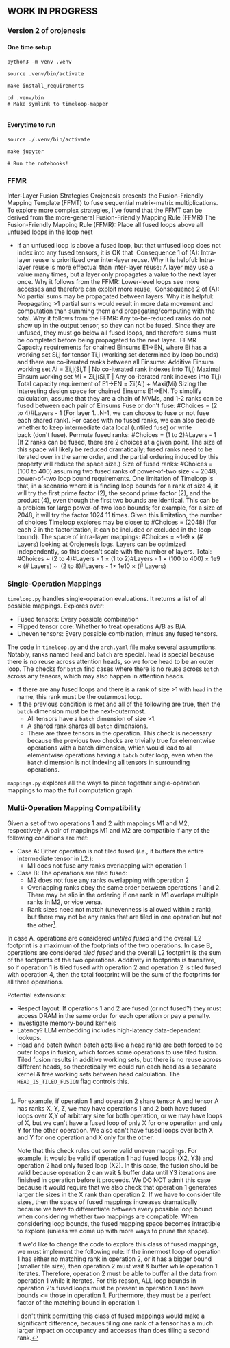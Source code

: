 ## WORK IN PROGRESS
### Version 2 of orojenesis

#### One time setup
```
python3 -m venv .venv

source .venv/bin/activate

make install_requirements

cd .venv/bin
# Make symlink to timeloop-mapper
 
```

#### Everytime to run
```
source ./.venv/bin/activate

make jupyter

# Run the notebooks!

```
### FFMR
Inter-Layer Fusion Strategies
Orojenesis presents the Fusion-Friendly Mapping Template (FFMT) to fuse sequential matrix-matrix multiplications.
To explore more complex strategies, I've found that the FFMT can be derived from the more-general Fusion-Friendly Mapping Rule (FFMR)
The Fusion-Friendly Mapping Rule (FFMR): Place all fused loops above all unfused loops in the loop nest

* If an unfused loop is above a fused loop, but that unfused loop does not index into any fused tensors, it is OK that 
Consequence 1 of (A): Intra-layer reuse is prioritized over inter-layer reuse.
Why it is helpful: Intra-layer reuse is more effectual than inter-layer reuse: A layer may use a value many times, but a layer only propagates a value to the next layer once.
Why it follows from the FFMR: Lower-level loops see more accesses and therefore can exploit more reuse, 
Consequence 2 of (A): No partial sums may be propagated between layers.
Why it is helpful: Propagating >1 partial sums would result in more data movement and computation than summing them and propagating/computing with the total.
Why it follows from the FFMR: Any to-be-reduced ranks do not show up in the output tensor, so they can not be fused. Since they are unfused, they must go below all fused loops, and therefore sums must be completed before being propagated to the next layer.
 FFMR Capacity requirements for chained Einsums E1→EN, where Ei has a working set Si,j for tensor Ti,j (working set determined by loop bounds) and there are co-iterated ranks between all Einsums:
Additive Einsum working set Ai = Σi,j(Si,T | No co-iterated rank indexes into Ti,j)
Maximal Einsum working set Mi = Σi,j(Si,T | Any co-iterated rank indexes into Ti,j)
Total capacity requirement of E1→EN = Σi(Ai) + Maxi(Mi)
Sizing the interesting design space for chained Einsums E1→EN. To simplify calculation, assume that they are a chain of MVMs, and 1-2 ranks can be fused between each pair of Einsums
Fuse or don't fuse: #Choices = (2 to 4)#Layers - 1 (For layer 1...N-1, we can choose to fuse or not fuse each shared rank). For cases with no fused ranks, we can also decide whether to keep intermediate data local (untiled fuse) or write back (don't fuse).
Permute fused ranks: #Choices = (1 to 2)#Layers - 1 (If 2 ranks can be fused, there are 2 choices at a given point. The size of this space will likely be reduced dramatically; fused ranks need to be iterated over in the same order, and the partial ordering induced by this property will reduce the space size.)
Size of fused ranks: #Choices = (100 to 400) assuming two fused ranks of power-of-two size <= 2048, power-of-two loop bound requirements.
One limitation of Timeloop is that, in a scenario where it is finding loop bounds for a rank of size 4, it will try the first prime factor (2), the second prime factor (2), and the product (4), even though the first two bounds are identical. This can be a problem for large power-of-two loop bounds; for example, for a size of 2048, it will try the factor 1024 11 times.
Given this limitation, the number of choices Timeloop explores may be closer to #Choices = (2048) (for each 2 in the factorization, it can be included or excluded in the loop bound).
The space of intra-layer mappings: #Choices = ~1e9 × (# Layers) looking at Orojenesis logs. Layers can be optimized independently, so this doesn't scale with the number of layers.
Total: #Choices ~ (2 to 4)#Layers - 1 × (1 to 2)#Layers - 1 × (100 to 400) × 1e9 × (# Layers) ~  (2 to 8)#Layers - 1× 1e10 × (# Layers)

### Single-Operation Mappings
`timeloop.py` handles single-operation evaluations. It returns a list of all
possible mappings. Explores over:
- Fused tensors: Every possible combination
- Flipped tensor core: Whether to treat operations A/B as B/A
- Uneven tensors: Every possible combination, minus any fused tensors.

The code in `timeloop.py` and the `arch.yaml` file make several assumptions.
Notably, ranks named `head` and `batch` are special. `head` is special because
there is no reuse across attention heads, so we force head to be an outer loop.
The checks for `batch` find cases where there is no reuse across `batch` across
any tensors, which may also happen in attention heads.
- If there are any fused loops and there is a rank of size >1 with `head` in the
  name, this rank must be the outermost loop.
- If the previous condition is met and all of the following are true, then the
  `batch` dimension must be the next-outermost.
  - All tensors have a `batch` dimension of size >1.
  - A shared rank shares all `batch` dimensions.
  - There are three tensors in the operation. This check is necessary because
    the previous two checks are trivially true for elementwise operations with
    a batch dimension, which would lead to all elementwise operations having a
    `batch` outer loop, even when the `batch` dimension is not indexing all
    tensors in surrounding operations.

`mappings.py` explores all the ways to piece together single-operation mappings
to map the full computation graph.

### Multi-Operation Mapping Compatibility
Given a set of two operations 1 and 2 with mappings M1 and M2, respectively. A
pair of mappings M1 and M2 are compatible if any of the following conditions are
met:
- Case A: Either operation is not tiled fused (*i.e.,* it buffers the entire
  intermediate tensor in L2.):
  - M1 does not fuse any ranks overlapping with operation 1
- Case B: The operations are tiled fused:
  - M2 does not fuse any ranks overlapping with operation 2
  - Overlapping ranks obey the same order between operations 1 and 2. There may
    be slip in the ordering if one rank in M1 overlaps multiple ranks in M2, or
    vice versa.
  - Rank sizes need not match (unevenness is allowed within a rank), but there
    may not be any ranks that are tiled in one operation but not the other[^1].

In case A, operations are considered *untiled fused* and the overall L2
footprint is a maximum of the footprints of the two operations. In case B,
operations are considered *tiled fused* and the overall L2 footprint is the sum
of the footprints of the two operations. Additivity in footprints is transitive,
so if operation 1 is tiled fused with operation 2 and operation 2 is tiled fused
with operation 4, then the total footprint will be the sum of the footprints for
all three operations.

[^1]: For example, if operation 1 and operation 2 share tensor A and tensor A
      has ranks X, Y, Z, we may have operations 1 and 2 both have fused loops over X,Y
      of arbitrary size for both operation, or we may have loops of X, but we can't
      have a fused loop of only X for one operation and only Y for the other
      operation. We also can't have fused loops over both X and Y for one operation
      and X only for the other.

      Note that this check rules out some valid uneven mappings. For example, it
      would be valid if operation 1 had fused loops (X2, Y3) and operation 2 had
      only fused loop (X2). In this case, the fusion should be valid because
      operation 2 can wait & buffer data until Y3 iterations are finished in
      operation before it proceeds. We DO NOT admit this case because it would
      require that we also check that operation 1 generates larger tile sizes in
      the X rank than operation 2. If we have to consider tile sizes, then the
      space of fused mappings increases dramatically because we have to
      differentiate between every possible loop bound when considering whether
      two mappings are compatible. When considering loop bounds, the fused
      mapping space becomes intractible to explore (unless we come up with more
      ways to prune the space).

      If we'd like to change the code to explore this class of fused mappings,
      we must implement the following rule: If the innermost loop of operation 1
      has either no matching rank in operation 2, or it has a bigger bound
      (smaller tile size), then operation 2 must wait & buffer while operation 1
      iterates. Therefore, operation 2 must be able to buffer all the data from
      operation 1 while it iterates. For this reason, ALL loop bounds in
      operation 2's fused loops must be present in operation 1 and have bounds
      <= those in operation 1. Furthermore, they must be a perfect factor of the
      matching bound in operation 1.

      I don't think permitting this class of fused mappings would make a
      significant difference, becaues tiling one rank of a tensor has a much
      larger impact on occupancy and accesses than does tiling a second rank.

Potential extensions:
- Respect layout: If operations 1 and 2 are fused (or not fused?) they must access DRAM in the same
  order for each operation or pay a penalty.
- Investigate memory-bound kernels
- Latency? LLM embedding includes high-latency data-dependent lookups.
- Head and batch (when batch acts like a head rank) are both forced to be outer
  loops in fusion, which forces some operations to use tiled fusion. Tiled
  fusion results in additive working sets, but there is no reuse across different
  heads, so theoretically we could run each head as a separate kernel & free working
  sets between head calculation. The `HEAD_IS_TILED_FUSION` flag controls this.


